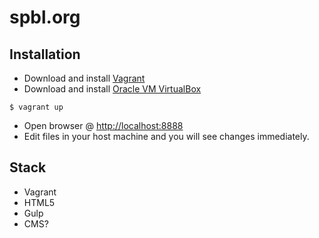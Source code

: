 # spbl.org

## Installation

* Download and install [Vagrant](https://www.vagrantup.com)
* Download and install [Oracle VM VirtualBox](https://www.virtualbox.org/)

```
$ vagrant up
```

* Open browser @ [http://localhost:8888](http://localhost:8888)
* Edit files in your host machine and you will see changes immediately.

## Stack

* Vagrant
* HTML5
* Gulp
* CMS?
